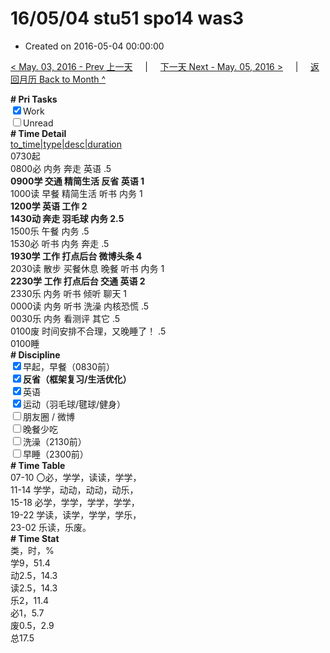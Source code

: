 # 16/05/04 stu51 spo14 was3

- Created on 2016-05-04 00:00:00

[< May. 03, 2016 - Prev 上一天](_archived/lifelogs/2016/05/d03.md) &nbsp; &nbsp; | &nbsp; &nbsp; [下一天 Next - May. 05, 2016 >](_archived/lifelogs/2016/05/d05.md) &nbsp; &nbsp; |  &nbsp; &nbsp; [返回月历 Back to Month ^](_archived/lifelogs/2016/05/index.md)
<br/><div><b># Pri Tasks</b></div><div><input checked="true" type="checkbox"/>Work</div><div><input type="checkbox"/>Unread</div><div><b># Time Detail</b></div><div><u>to_time|type|desc|duration</u></div><div>0730起</div><div>0800必 内务 奔走 英语 .5</div><div><b>0900学 交通 精简生活 反省 英语 1</b></div><div>1000读 早餐 精简生活 听书 内务 1</div><div><b>1200学 英语 工作 2</b></div><div><b>1430动 奔走 羽毛球 内务 2.5</b></div><div>1500乐 午餐 内务 .5</div><div>1530必 听书 内务 奔走 .5</div><div><b>1930学 工作 打点后台 微博头条 4</b></div><div>2030读 散步 买餐休息 晚餐 听书 内务 1</div><div><b>2230学 工作 打点后台 交通 英语 2</b></div><div>2330乐 内务 听书 倾听 聊天 1</div><div>0000读 内务 听书 洗澡 内核恐慌 .5</div><div>0030乐 内务 看测评 其它 .5</div><div>0100废 时间安排不合理，又晚睡了！ .5</div><div>0100睡</div><div><b># Discipline</b></div><div><input checked="true" type="checkbox"/>早起，早餐（0830前）</div><div><b><input checked="true" type="checkbox"/></b><b>反省（框架复习/生活优化）</b></div><div><input checked="true" type="checkbox"/>英语</div><div><input checked="true" type="checkbox"/>运动（羽毛球/毽球/健身）</div><div><input type="checkbox"/>朋友圈 / 微博</div><div><input type="checkbox"/>晚餐少吃</div><div><input type="checkbox"/>洗澡（2130前）</div><div><input type="checkbox"/>早睡（2300前）</div><div><b># Time Table</b></div><div>07-10 〇必，学学，读读，学学，</div><div>11-14 学学，动动，动动，动乐，</div><div>15-18 必学，学学，学学，学学，</div><div>19-22 学读，读学，学学，学乐，</div><div>23-02 乐读，乐废。</div><div><b># Time Stat</b></div><div>类，时，%</div><div>学9，51.4</div><div>动2.5，14.3</div><div>读2.5，14.3</div><div>乐2，11.4</div><div>必1，5.7</div><div>废0.5，2.9</div><div>总17.5</div>
